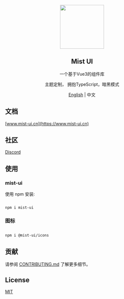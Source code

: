 <p align="center">
  <img width="144px" src="https://cdn.28yanyu.cn/mist-design/logo.svg" />
</p>

<h2 align="center">Mist UI</h2>
<p align="center">一个基于Vue3的组件库</p>
<p align="center">主题定制， 拥抱TypeScript，暗黑模式</p>
<p align="center"><a href="./README.en-US.md">English</a> | 中文</p>

## 文档

[www.mist-ui.cn](https://www.mist-ui.cn)

## 社区

[Discord](https://discord.gg/tPb4G6gXmm)


## 使用

### mist-ui

使用 npm 安装:

```shell

npm i mist-ui

```


### 图标

```shell

npm i @mist-ui/icons

```

## 贡献

请参阅 [CONTRIBUTING.md](./CONTRIBUTING.md) 了解更多细节。


## License

[MIT](./LICENSE)
